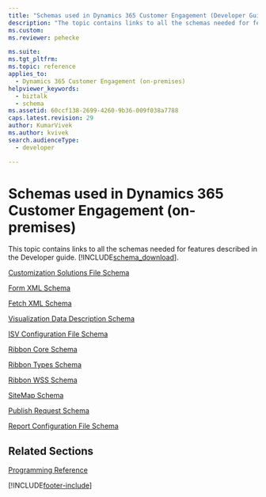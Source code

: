 ```yaml
---
title: "Schemas used in Dynamics 365 Customer Engagement (Developer Guide for Dynamics 365 Customer Engagement (on-premises))| MicrosoftDocs"
description: "The topic contains links to all the schemas needed for features described in the SDK documentation. "
ms.custom: 
ms.reviewer: pehecke

ms.suite: 
ms.tgt_pltfrm: 
ms.topic: reference
applies_to: 
  - Dynamics 365 Customer Engagement (on-premises)
helpviewer_keywords: 
  - biztalk
  - schema
ms.assetid: 60ccf138-2699-4260-9b36-009f038a7788
caps.latest.revision: 29
author: KumarVivek
ms.author: kvivek
search.audienceType: 
  - developer

---
```

# Schemas used in Dynamics 365 Customer Engagement (on-premises)

This topic contains links to all the schemas needed for features described in the Developer guide. [!INCLUDE[schema_download](../includes/schema-download.md)].
  
 [Customization Solutions File Schema](customize-dev/customization-solutions-file-schema.md)  
  
 [Form XML Schema](customize-dev/form-xml-schema.md)  
  
 [Fetch XML Schema](/powerapps/developer/data-platform/fetchxml-schema)  
  
 [Visualization Data Description Schema](customize-dev/visualization-data-description-schema.md)  
  
 [ISV Configuration File Schema](customize-dev/isv-configuration-file-schema.md)  
  
 [Ribbon Core Schema](customize-dev/ribbon-core-schema.md)  
  
 [Ribbon Types Schema](customize-dev/ribbon-types-schema.md)  
  
 [Ribbon WSS Schema](customize-dev/ribbon-wss-schema.md)  
  
 [SiteMap Schema](customize-dev/sitemap-schema.md)  
  
 [Publish Request Schema](customize-dev/publish-request-schema.md)  
  
 [Report Configuration File Schema](/previous-versions/dynamicscrm-2016/developers-guide/gg334395(v=crm.8))  
  
## Related Sections

 [Programming Reference](programming-reference.md)


[!INCLUDE[footer-include](../../../includes/footer-banner.md)]
